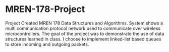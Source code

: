 # MREN-178-Project
Project Created MREN 178 Data Structures and Algorithms. System shows a multi communication protocol network used to communicate over wireless microcontrollers.
The goal of the project was to demonstrate the use of data structures learned in class. I choose to implement linked-list based queues to store incoming and outgoing packets.
